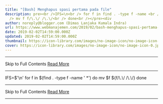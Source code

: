 ```yaml
---
title: "[Bash] Menghapus spasi pertama pada file"
description: pre><br />IFS=\n<br /> for f in find . -type f -name <br /> do <br
  /> mv f f/\.\/ /\.\/<br /> done<br /></pre><div
author: noreply@blogger.com (Dimas Lanjaka Kumala Indra)
url: https://www.webmanajemen.com/2019/02/bash-menghapus-spasi-pertama-pada-file.html
date: 2019-02-02T14:59:00.000Z
updated: 2019-02-02T14:59:00.000Z
thumbnail: https://icon-library.com/images/no-image-icon/no-image-icon-0.jpg
cover: https://icon-library.com/images/no-image-icon/no-image-icon-0.jpg
---
```


<hr/> Skip to Full Contents <a href="https://www.webmanajemen.com/2019/02/bash-menghapus-spasi-pertama-pada-file.html" rel="follow" class="button" id="read-more">Read More</a> <hr/> IFS=$'\n'
 for f in $(find . -type f -name ' *')
 do 
     mv $f ${f/\.\/ /\.\/}
 done <hr/> Skip to Full Contents <a href="https://www.webmanajemen.com/2019/02/bash-menghapus-spasi-pertama-pada-file.html" rel="follow" class="button" id="read-more">Read More</a> <hr/>